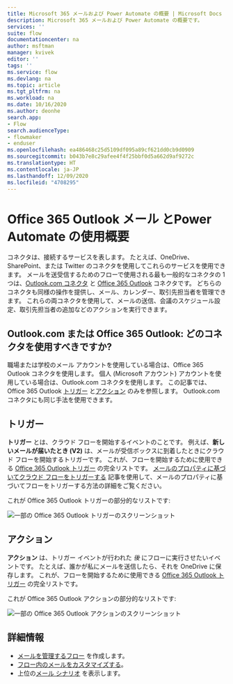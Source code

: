 ```yaml
---
title: Microsoft 365 メールおよび Power Automate の概要 | Microsoft Docs
description: Microsoft 365 メールおよび Power Automate の概要です。
services: ''
suite: flow
documentationcenter: na
author: msftman
manager: kvivek
editor: ''
tags: ''
ms.service: flow
ms.devlang: na
ms.topic: article
ms.tgt_pltfrm: na
ms.workload: na
ms.date: 10/16/2020
ms.author: deonhe
search.app:
- Flow
search.audienceType:
- flowmaker
- enduser
ms.openlocfilehash: ea486468c25d5109df095a89cf621dd0cb9d0909
ms.sourcegitcommit: b043b7e8c29afee4f4f25bbf0d5a662d9af9272c
ms.translationtype: HT
ms.contentlocale: ja-JP
ms.lasthandoff: 12/09/2020
ms.locfileid: "4708295"
---
```

# <a name="overview-of-office-365-outlook-email-use-with-power-automate"></a>Office 365 Outlook メール とPower Automate の使用概要

コネクタは、接続するサービスを表します。 たとえば、OneDrive、SharePoint、または Twitter のコネクタを使用してこれらのサービスを使用できます。 メールを送受信するためのフローで使用される最も一般的なコネクタの 1 つは、[Outlook.com コネクタ](https://docs.microsoft.com/connectors/outlook/) と [Office 365 Outlook](https://docs.microsoft.com/connectors/office365/#connector-in-depth) コネクタです。 どちらのコネクタも同様の操作を提供し、メール、カレンダー、取引先担当者を管理できます。 これらの両コネクタを使用して、メールの送信、会議のスケジュール設定、取引先担当者の追加などのアクションを実行できます。

## <a name="outlookcom-or-office-365-outlook-which-connector-should-i-use"></a>Outlook.com または Office 365 Outlook: どのコネクタを使用すべきですか? 

職場または学校のメール アカウントを使用している場合は、Office 365 Outlook コネクタを使用します。 個人 (Microsoft アカウント) アカウントを使用している場合は、Outlook.com コネクタを使用します。 この記事では、Office 365 Outlook [トリガー](https://docs.microsoft.com/connectors/office365/#triggers) と[アクション](https://docs.microsoft.com/connectors/office365/#actions) のみを参照します。 Outlook.com コネクタにも同じ手法を使用できます。

## <a name="triggers"></a>トリガー

**トリガー** とは、クラウド フローを開始するイベントのことです。 例えば、**新しいメールが届いたとき (V2)** は、メールが受信ボックスに到着したときにクラウド フローを開始するトリガーです。 これが、フローを開始するために使用できる [Office 365 Outlook トリガー](https://docs.microsoft.com/connectors/office365/#triggers) の完全リストです。 [メールのプロパティに基づいてクラウド フローをトリガーする](https://docs.microsoft.com/power-automate/email-triggers) 記事を使用して、メールのプロパティに基づいてフローをトリガーする方法の詳細をご覧ください。

これが Office 365 Outlook トリガーの部分的なリストです:

   ![一部の Office 365 Outlook トリガーのスクリーンショット](./media/email/email-triggers.png)


## <a name="actions"></a>アクション​​

**アクション** は、トリガー イベントが行われた *後* にフローに実行させたいイベントです。 たとえば、誰かが私にメールを送信したら、それを OneDrive に保存します。 これが、フローを開始するために使用できる [Office 365 Outlook トリガー](https://docs.microsoft.com/connectors/office365/#actions) の完全リストです。

これが Office 365 Outlook アクションの部分的なリストです:

   ![一部の Office 365 Outlook アクションのスクリーンショット](./media/email/email-actions.png)


## <a name="more-information"></a>詳細情報

- [メールを管理するフロー](create-email-flows.md) を作成します。
- [フロー内のメールをカスタマイズする](email-customization.md)。
- 上位の[メール シナリオ](email-top-scenarios.md) を表示します。



